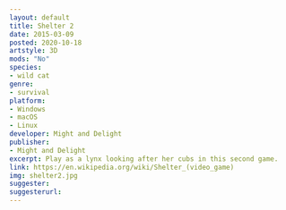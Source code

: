 ```yaml
---
layout: default
title: Shelter 2
date: 2015-03-09
posted: 2020-10-18
artstyle: 3D
mods: "No"
species: 
- wild cat
genre: 
- survival
platform:
- Windows
- macOS
- Linux
developer: Might and Delight
publisher:
- Might and Delight
excerpt: Play as a lynx looking after her cubs in this second game. 
link: https://en.wikipedia.org/wiki/Shelter_(video_game)
img: shelter2.jpg
suggester: 
suggesterurl:  
---
```



